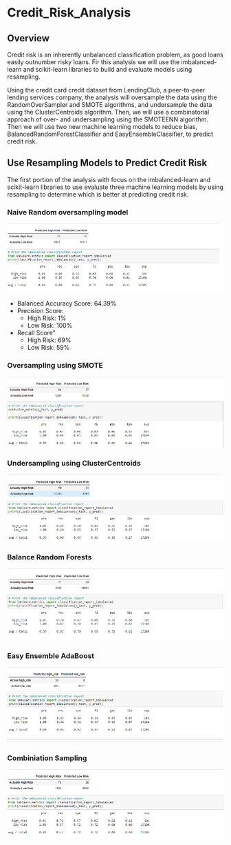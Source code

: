 # Credit_Risk_Analysis

## Overview

Credit risk is an inherently unbalanced classification problem, as good loans easily outnumber risky loans. Fir this analysis we will use the  imbalanced-learn and scikit-learn libraries to build and evaluate models using resampling.

Using the credit card credit dataset from LendingClub, a peer-to-peer lending services company, the analysis will oversample the data using the RandomOverSampler and SMOTE algorithms, and undersample the data using the ClusterCentroids algorithm. Then, we will use a combinatorial approach of over- and undersampling using the SMOTEENN algorithm. Then we will use two new machine learning models to reduce bias, BalancedRandomForestClassifier and EasyEnsembleClassifier, to predict credit risk. 


## Use Resampling Models to Predict Credit Risk
The first portion of the analysis with focus on the imbalanced-learn and scikit-learn libraries to use evaluate three machine learning models by using resampling to determine which is better at predicting credit risk. 

### Naive Random oversampling model

![](https://github.com/timbialek/Credit_Risk_Analysis/blob/main/Resources/Naive%20Random%20Sampling.PNG)

* Balanced Accuracy Score: 64.39%
* Precision Score:<br>
	* High Risk: 1%  
	 * Low Risk: 100%
* Recall Score"<br>
	* High Risk: 69%
	 * Low Risk: 59%


### Oversampling using SMOTE

![](https://github.com/timbialek/Credit_Risk_Analysis/blob/main/Resources/SMOTE%20Oversampling.PNG)

### Undersampling using ClusterCentroids

![](https://github.com/timbialek/Credit_Risk_Analysis/blob/main/Resources/Undersampling%20ClusterCentroids.PNG)

### Balance Random Forests

![](https://github.com/timbialek/Credit_Risk_Analysis/blob/main/Resources/Balance%20Random%20Forest.PNG)

### Easy Ensemble AdaBoost

![](https://github.com/timbialek/Credit_Risk_Analysis/blob/main/Resources/Easy%20Ensemble%20AdaBoost.PNG)

### Combiniation Sampling

![](https://github.com/timbialek/Credit_Risk_Analysis/blob/main/Resources/Combination%20Sampling.PNG)


